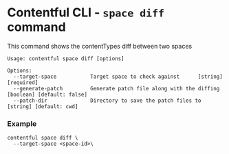 # Contentful CLI - `space diff` command
This command shows the contentTypes diff between two spaces



```
Usage: contentful space diff [options]

Options:
  --target-space           Target space to check against      [string] [required]
  --generate-patch         Generate patch file along with the diffing [boolean] [default: false]
  --patch-dir              Directory to save the patch files to [string] [default: cwd]
```

### Example

```shell
contentful space diff \
  --target-space <space-id>\
```
